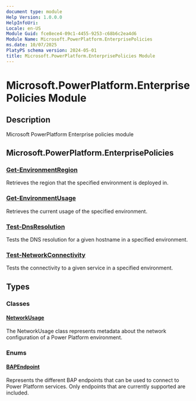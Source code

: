 ```yaml
---
document type: module
Help Version: 1.0.0.0
HelpInfoUri: 
Locale: en-US
Module Guid: fce8ece4-09c1-4455-9253-c68b6c2ea4d6
Module Name: Microsoft.PowerPlatform.EnterprisePolicies
ms.date: 10/07/2025
PlatyPS schema version: 2024-05-01
title: Microsoft.PowerPlatform.EnterprisePolicies Module
---
```


# Microsoft.PowerPlatform.EnterprisePolicies Module

## Description

Microsoft PowerPlatform Enterprise policies module

## Microsoft.PowerPlatform.EnterprisePolicies

### [Get-EnvironmentRegion](Get-EnvironmentRegion.md)

Retrieves the region that the specified environment is deployed in.

### [Get-EnvironmentUsage](Get-EnvironmentUsage.md)

Retrieves the current usage of the specified environment.

### [Test-DnsResolution](Test-DnsResolution.md)

Tests the DNS resolution for a given hostname in a specified environment.

### [Test-NetworkConnectivity](Test-NetworkConnectivity.md)

Tests the connectivity to a given service in a specified environment.

## Types

### Classes

#### [NetworkUsage](NetworkUsage.md)

The NetworkUsage class represents metadata about the network configuration of a Power Platform environment.

### Enums

#### [BAPEndpoint](BAPEndpoint.md)

Represents the different BAP endpoints that can be used to connect to Power Platform services. Only endpoints that are currently supported are included.
